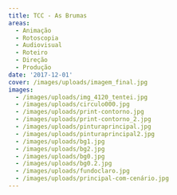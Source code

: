 ```yaml
---
title: TCC - As Brumas
areas:
  - Animação
  - Rotoscopia
  - Audiovisual
  - Roteiro
  - Direção
  - Produção
date: '2017-12-01'
cover: /images/uploads/imagem_final.jpg
images:
  - /images/uploads/img_4120_tentei.jpg
  - /images/uploads/circulo000.jpg
  - /images/uploads/print-contorno.jpg
  - /images/uploads/print-contorno_2.jpg
  - /images/uploads/pinturaprincipal.jpg
  - /images/uploads/pinturaprincipal2.jpg
  - /images/uploads/bg1.jpg
  - /images/uploads/bg2.jpg
  - /images/uploads/bg0.jpg
  - /images/uploads/bg0.2.jpg
  - /images/uploads/fundoclaro.jpg
  - /images/uploads/principal-com-cenário.jpg
---
```


